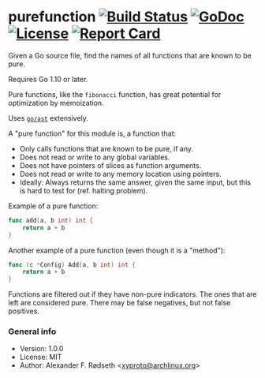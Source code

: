 # purefunction [![Build Status](https://travis-ci.org/xyproto/purefunction.svg?branch=master)](https://travis-ci.org/xyproto/purefunction) [![GoDoc](https://godoc.org/github.com/xyproto/purefunction?status.svg)](http://godoc.org/github.com/xyproto/purefunction) [![License](http://img.shields.io/badge/license-MIT-red.svg?style=flat)](https://raw.githubusercontent.com/xyproto/purefunction/master/LICENSE) [![Report Card](https://img.shields.io/badge/go_report-A+-brightgreen.svg?style=flat)](http://goreportcard.com/report/xyproto/purefunction)


Given a Go source file, find the names of all functions that are known to be pure.

Requires Go 1.10 or later.

Pure functions, like the `fibonacci` function, has great potential for optimization by memoization.

Uses [`go/ast`](http://golang.org/pkg/go/ast) extensively.

A "pure function" for this module is, a function that:

* Only calls functions that are known to be pure, if any.
* Does not read or write to any global variables.
* Does not have pointers of slices as function arguments.
* Does not read or write to any memory location using pointers.
* Ideally: Always returns the same answer, given the same input, but this is hard to test for (ref. halting problem).

Example of a pure function:

```go
func add(a, b int) int {
    return a + b
}
```

Another example of a pure function (even though it is a "method"):

```go
func (c *Config) Add(a, b int) int {
    return a + b
}
```

Functions are filtered out if they have non-pure indicators. The ones that are left are considered pure. There may be false negatives, but not false positives.

### General info

* Version: 1.0.0
* License: MIT
* Author: Alexander F. Rødseth &lt;xyproto@archlinux.org&gt;


